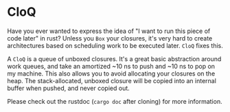CloQ
====

Have you ever wanted to express the idea of "I want to run this piece of code later" in rust?
Unless you `Box` your closures, it's very hard to create architectures based on scheduling
work to be executed later. `CloQ` fixes this.

A `CloQ` is a queue of unboxed closures. It's a great basic abstraction around work queues,
and take an amortized ~10 ns to push and ~10 ns to pop on my machine. This also allows you to
avoid allocating your closures on the heap. The stack-allocated, unboxed closure will be copied
into an internal buffer when pushed, and never copied out.

Please check out the rustdoc (`cargo doc` after cloning) for more information.
